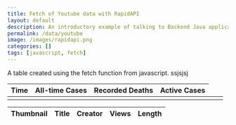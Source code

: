```yaml
---
title: Fetch of Youtube data with RapidAPI
layout: default
description: An introductory example of talking to Backend Java application serving 3rd Party API.  Fetching data and formatting results is a way to visuals information, in this case Covid19 statistics across the Globe. 
permalink: /data/youtube
image: /images/rapidapi.png
categories: []
tags: [javascript, fetch]
---
```

A table created using the fetch function from javascript. ssjsjsj

<!-- HTML table fragment for page -->
<p id="clock"></p>
<table>
  <thead>
  <tr>
    <th>Time</th>
    <th>All-time Cases</th>
    <th>Recorded Deaths</th>
    <th>Active Cases</th>
  </tr>
  </thead>
  <tbody>
    <td id="thumbnail"></td>
    <td id="title"></td>
    <td id="creator"></td>
    <td id="views"></td>
    <td id="length"><td> 
  </tbody>
</table>

<table>
  <thead>
  <tr>
    <th>Thumbnail</th>
    <th>Title</th>
    <th>Creator</th>
    <th>Views</th>
    <th>Length</th>
  </tr>
  </thead>
  <tbody id="result">
    <!-- generated rows -->
  </tbody>
</table>

<!-- Script is layed out in a sequence (no function) and will execute when page is loaded -->
<script>
  // prepare HTML result container for new output
  const resultContainer = document.getElementById("result");

  // prepare fetch options
  const url = 'https://youtube138.p.rapidapi.com/search/'

  const options = {
    method = 'GET'
    params = {
        "q": 'despacito', 
        "hl": 'en', 
        "gl": 'US'
    }
    headers = {
        'X-RapidAPI-Key': '6615470177msh2eb9d9776c82332p163317jsn65585d1a22d9',
        'X-RapidAPI-Host': 'youtube138.p.rapidapi.com'
    }
    method: 'GET', // *GET, POST, PUT, DELETE, etc.
    mode: 'cors', // no-cors, *cors, same-origin
    cache: 'default', // *default, no-cache, reload, force-cache, only-if-cached
    credentials: 'omit', // include, *same-origin, omit
  };

  // fetch the API
  fetch(url, options)
    // response is a RESTful "promise" on any successful fetch
    .then(response => {
      // check for response errors
      if (response.status !== 200) {
          const errorMsg = 'Database response error: ' + response.status;
          console.log(errorMsg);
          const tr = document.createElement("tr");
          const td = document.createElement("td");
          td.innerHTML = errorMsg;
          tr.appendChild(td);
          resultContainer.appendChild(tr);
          return;
      }
      // valid response will have json data
      response.json().then(data => {
          console.log(data);
          console.log(data.world_total)

          // World Data
          document.getElementById("time").innerHTML = data.world_total.statistic_taken_at;
          document.getElementById("total_cases").innerHTML = data.world_total.total_cases;
          document.getElementById("total_deaths").innerHTML = data.world_total.total_deaths;
          document.getElementById("active_cases").innerHTML = data.world_total.active_cases;

          // Country data
          for (const row of data.countries_stat) {
            console.log(row);

            // tr for each row
            const tr = document.createElement("tr");
            // td for each column
            const name = document.createElement("td");
            const cases = document.createElement("td");
            const deaths = document.createElement("td");
            const active = document.createElement("td");

            // data is specific to the API
            name.innerHTML = row.country_name;
            cases.innerHTML = row.cases; 
            deaths.innerHTML = row.deaths; 
            active.innerHTML = row.active_cases; 

            // this build td's into tr
            tr.appendChild(name);
            tr.appendChild(cases);
            tr.appendChild(deaths);
            tr.appendChild(active);

            // add HTML to container
            resultContainer.appendChild(tr);
          }
      })
  })
  // catch fetch errors (ie ACCESS to server blocked)
  .catch(err => {
    console.error(err);
    const tr = document.createElement("tr");
    const td = document.createElement("td");
    td.innerHTML = err;
    tr.appendChild(td);
    resultContainer.appendChild(tr);
  });
  let clockElement = document.getElementById('clock')
// Execute clock function on load
clock();
// Clock update executes on each interval set by timer
function clock() {
    let date = new Date();
    clockElement.textContent = date.toLocaleString();
}
// Clock refresh timer, a reoccurring event
setInterval(clock, 1000);
</script>
